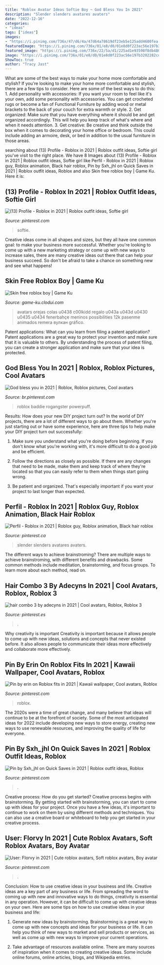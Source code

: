 ```yaml
---
title: "Roblox Avatar Ideas Softie Boy ~ God Bless You In 2021"
description: "Slender slenders avatares avaters"
date: "2022-12-16"
categories:
- "ideas"
tags: ["ideas"]
images:
- "https://i.pinimg.com/736x/47/d6/4a/47d64a78619df23eb5e125add4600fea.jpg"
featuredImage: "https://i.pinimg.com/736x/01/e8/d0/01e8d0f223ac56e197b3202282cdebe7.jpg"
featured_image: "https://i.pinimg.com/736x/22/5a/d1/225ad1e93598f8db48050c9fb3d3db5f.jpg"
image: "https://i.pinimg.com/736x/01/e8/d0/01e8d0f223ac56e197b3202282cdebe7.jpg"
ShowToc: true
author: "Tracy Jast"
---
```



What are some of the best ways to make your home more comfortable and stylish?
If you're looking to make your home more comfortable and stylish, there are a few tips to consider. Here are some of the best ways to do this: 1. Add personality with accessories: If you want your room to feel like it's your own, add some personality with accessories. You can get crocheted rugs or become a fan of Functional Furniture by adding wood or metal brackets to the back of your couch for extra warmth or style. 2. Get organized: Make sure that you have everything where it should be and get organized accordingly. This will help you keep track of what's where and when it needs attention. 3. Get creative: Be creative and think outside the box when it comes to decorating your home office or bedroom. This could include adding an armoire, desk, or bed in addition to the usual furniture in those areas. 
	

		
searching about (13) Profile - Roblox in 2021 | Roblox outfit ideas, Softie girl you've visit to the right place. We have 8 Images about (13) Profile - Roblox in 2021 | Roblox outfit ideas, Softie girl like Perfil - Roblox in 2021 | Roblox guy, Roblox animation, Black hair roblox, Pin by Sxh_jhl on Quick Saves in 2021 | Roblox outfit ideas, Roblox and also Skin free roblox boy | Game Ku. Here it is:
		
    
## (13) Profile - Roblox In 2021 | Roblox Outfit Ideas, Softie Girl

<img loading=lazy src="https://i.pinimg.com/736x/22/5a/d1/225ad1e93598f8db48050c9fb3d3db5f.jpg" onerror="this.onerror=null;this.src='https://tse4.mm.bing.net/th?id=OIP.97R0NvdrYna51GqnCHhCFQAAAA&amp;pid=15.1';" alt="(13) Profile - Roblox in 2021 | Roblox outfit ideas, Softie girl">

_Source: pinterest.com_

>softie. 

	

Creative ideas come in all shapes and sizes, but they all have one common goal: to make your business more successful. Whether you're looking to come up with a new marketing strategy or come up with new ways to increase sales, there are many creative ideas out there that can help your business succeed. So don't be afraid to take a chance on something new and see what happens!

    
## Skin Free Roblox Boy | Game Ku

<img loading=lazy src="https://i.pinimg.com/originals/b3/46/ec/b346ec9d082672f4f8501928183d0104.png" onerror="this.onerror=null;this.src='https://tse3.mm.bing.net/th?id=OIP.8t8gJSaZhVmERj1SumoriQAAAA&amp;pid=15.1';" alt="Skin free roblox boy | Game Ku">

_Source: game-ku.clodui.com_

>avatars orejas colas u0438 c00lkidd regalo u043a u043d u0430 u0435 u0434 fenerbahçe meninos possibilities 12k pasenme animados remera вулкан gráfico. 

	

Patent applications: What can you learn from filing a patent application?
Patent applications are a great way to protect your invention and make sure that it is valuable to others. By understanding the process of patent filing, you can create a stronger application and make sure that your idea is protected.

    
## God Bless You In 2021 | Roblox, Roblox Pictures, Cool Avatars

<img loading=lazy src="https://i.pinimg.com/736x/50/2e/e5/502ee562b4cfbf660984912897bdc22e.jpg" onerror="this.onerror=null;this.src='https://tse4.mm.bing.net/th?id=OIP.C72eKdO7s_a3wm_0IVeYtwHaGV&amp;pid=15.1';" alt="God bless you in 2021 | Roblox, Roblox pictures, Cool avatars">

_Source: br.pinterest.com_

>roblox baddie rogangster powerpuff. 

	

Results: How does your new DIY project turn out?
In the world of DIY projects, there are a lot of different ways to go about them. Whether you're just starting out or have some experience, here are three tips to help make your DIY project turn out successfully:
1. Make sure you understand what you're doing before beginning. If you don't know what you're working with, it's more difficult to do a good job and be efficient.

2. Follow the directions as closely as possible. If there are any changes that need to be made, make them and keep track of where they're located so that you can easily refer to them when things start going wrong.

3. Be patient and organized. That's especially important if you want your project to last longer than expected.

    
## Perfil - Roblox In 2021 | Roblox Guy, Roblox Animation, Black Hair Roblox

<img loading=lazy src="https://i.pinimg.com/736x/01/e8/d0/01e8d0f223ac56e197b3202282cdebe7.jpg" onerror="this.onerror=null;this.src='https://tse3.mm.bing.net/th?id=OIP.-h-mKPn5JwqMg32UbrxfhwAAAA&amp;pid=15.1';" alt="Perfil - Roblox in 2021 | Roblox guy, Roblox animation, Black hair roblox">

_Source: pinterest.ca_

>slender slenders avatares avaters. 

	

The different ways to achieve brainstroming?
There are multiple ways to achieve brainstroming, with different benefits and drawbacks. Some common methods include meditation, brainstorming, and focus groups. To learn more about each method, read on.

    
## Hair Combo 3 By Adecyns In 2021 | Cool Avatars, Roblox, Roblox 3

<img loading=lazy src="https://i.pinimg.com/736x/58/dc/33/58dc339eb7f761574da55f80b65c8b51.jpg" onerror="this.onerror=null;this.src='https://tse2.mm.bing.net/th?id=OIP.KCEqXRLTejNuxEAhptakwAHaFs&amp;pid=15.1';" alt="hair combo 3 by adecyns in 2021 | Cool avatars, Roblox, Roblox 3">

_Source: pinterest.es_

>. 

	

Why creativity is important
Creativity is important because it allows people to come up with new ideas, solutions and concepts that never existed before. It also allows people to communicate their ideas more effectively and collaborate more effectively.

    
## Pin By Erin On Roblox Fits In 2021 | Kawaii Wallpaper, Cool Avatars, Roblox

<img loading=lazy src="https://i.pinimg.com/736x/47/d6/4a/47d64a78619df23eb5e125add4600fea.jpg" onerror="this.onerror=null;this.src='https://tse2.mm.bing.net/th?id=OIP.h9WU2-d3RD_lW1LgDQhQhAHaIq&amp;pid=15.1';" alt="Pin by erin on Roblox fits in 2021 | Kawaii wallpaper, Cool avatars, Roblox">

_Source: pinterest.com_

>roblox. 

	

The 2020s were a time of great change, and many believe that ideas will continue to be at the forefront of society. Some of the most anticipated ideas for 2022 include developing new ways to store energy, creating new ways to use renewable resources, and improving the quality of life for everyone.

    
## Pin By Sxh_jhl On Quick Saves In 2021 | Roblox Outfit Ideas, Roblox

<img loading=lazy src="https://i.pinimg.com/736x/e9/e2/3f/e9e23f21522ae8bf8f7ed8a7c448e452.jpg" onerror="this.onerror=null;this.src='https://tse1.mm.bing.net/th?id=OIP.hPWpZtRjO2tdwPcAYadZeAHaHW&amp;pid=15.1';" alt="Pin by Sxh_jhl on Quick Saves in 2021 | Roblox outfit ideas, Roblox">

_Source: pinterest.com_

>. 

	

Creative process: How do you get started?
Creative process begins with brainstorming. By getting started with brainstorming, you can start to come up with ideas for your project. Once you have a few ideas, it's important to continue to work on them by using different methods and techniques. You can also use a creative board or whiteboard to help you get started in your creative process.

    
## User: FIorvy In 2021 | Cute Roblox Avatars, Soft Roblox Avatars, Boy Avatar

<img loading=lazy src="https://i.pinimg.com/736x/27/06/12/27061255ebd3667827f0db3bea947627.jpg" onerror="this.onerror=null;this.src='https://tse4.mm.bing.net/th?id=OIP.cHVgAPTYDzeQ1UqH-jgYlAHaKj&amp;pid=15.1';" alt="User: FIorvy in 2021 | Cute roblox avatars, Soft roblox avatars, Boy avatar">

_Source: pinterest.com_

>. 

	

Conclusion: How to use creative ideas in your business and life.
Creative ideas are a key part of any business or life. From spreading the word to coming up with new and innovative ways to do things, creativity is essential in any operation. However, it can be difficult to come up with creative ideas on your own. Here are some tips on how to use creative ideas in your business and life: 
1) Generate new ideas by brainstorming. Brainstorming is a great way to come up with new concepts and ideas for your business or life. It can help you think of new ways to market and sell products or services, as well as come up with new ways to improve your current operations. 

2) Take advantage of resources available online. There are many sources of inspiration when it comes to creating creative ideas. Some include online forums, online articles, blogs, and Wikipedia entries.

